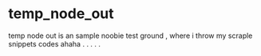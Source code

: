 # temp_node_out
temp node out is an sample noobie test ground , where i throw my scraple snippets codes ahaha . . . . .
